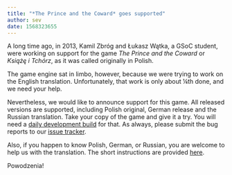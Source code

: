 ```yaml
---
title: "*The Prince and the Coward* goes supported"
author: sev
date: 1568323655
---
```


A long time ago, in 2013, Kamil Zbróg and Łukasz Wątka, a GSoC student, were working on support for the game *The Prince and the Coward* or *Książę i Tchórz*, as it was called originally in Polish.

The game engine sat in limbo, however, because we were trying to work on the English translation. Unfortunately, that work is only about ¼th done, and we need your help.

Nevertheless, we would like to announce support for this game. All released versions are supported, including Polish original, German release and the Russian translation. Take your copy of the game and give it a try. You will need a [daily development build](https://buildbot.scummvm.org/builds.html) for that. As always, please submit the bug reports to our [issue tracker](https://bugs.scummvm.org/).

Also, if you happen to know Polish, German, or Russian, you are welcome to help us with the translation. The short instructions are provided [here](https://wiki.scummvm.org/index.php?title=Prince#Translation).

Powodzenia!
